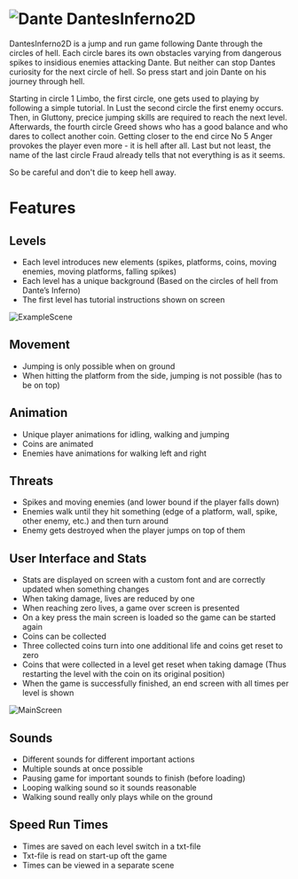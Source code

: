 # ![Dante](https://github.com/doelfi/Unity/assets/91377218/24d3af5d-f64d-49c1-80c8-3013f73f6c69) DantesInferno2D

DantesInferno2D is a jump and run game following Dante through the circles of hell. Each circle bares its own obstacles varying from dangerous spikes to insidious enemies attacking Dante. 
But neither can stop Dantes curiosity for the next circle of hell. So press start and join Dante on his journey through hell. 


Starting in circle 1 Limbo, the first circle, one gets used to playing by following a simple tutorial. 
In Lust the second circle the first enemy occurs. 
Then, in Gluttony, precice jumping skills are required to reach the next level. 
Afterwards, the fourth circle Greed shows who has a good balance and who dares to collect another coin. 
Getting closer to the end circe No 5 Anger provokes the player even more - it is hell after all. 
Last but not least, the name of the last circle Fraud already tells that not everything is as it seems. 

So be careful and don't die
to keep hell away.  

# Features 
## Levels
- Each level introduces new elements (spikes, platforms, coins, moving enemies, moving platforms, falling spikes)
- Each level has a unique background (Based on the circles of hell from Dante’s Inferno)
- The first level has tutorial instructions shown on screen 

![ExampleScene](https://github.com/doelfi/Unity/assets/91377218/c77b8ebd-54ec-4f36-b2e7-17f4a9d28ed3)

## Movement
- Jumping is only possible when on ground
- When hitting the platform from the side, jumping is not possible (has to be on top)
## Animation
- Unique player animations for idling, walking and jumping
- Coins are animated
- Enemies have animations for walking left and right
## Threats
- Spikes and moving enemies (and lower bound if the player falls down)
- Enemies walk until they hit something (edge of a platform, wall, spike, other enemy, etc.) and then turn around
- Enemy gets destroyed when the player jumps on top of them
## User Interface and Stats
- Stats are displayed on screen with a custom font and are correctly updated when something changes
- When taking damage, lives are reduced by one
- When reaching zero lives, a game over screen is presented
- On a key press the main screen is loaded so the game can be started again
- Coins can be collected
- Three collected coins turn into one additional life and coins get reset to zero
- Coins that were collected in a level get reset when taking damage (Thus restarting the level with the coin on its original position)
- When the game is successfully finished, an end screen with all times per level is shown

![MainScreen](https://github.com/doelfi/Unity/assets/91377218/55c88d1f-eff2-4a2e-94b7-2c0c1b959e47)

## Sounds
- Different sounds for different important actions
- Multiple sounds at once possible
- Pausing game for important sounds to finish (before loading)
- Looping walking sound so it sounds reasonable
- Walking sound really only plays while on the ground
## Speed Run Times
- Times are saved on each level switch in a txt-file
- Txt-file is read on start-up oft the game
- Times can be viewed in a separate scene
